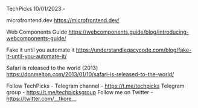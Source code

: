TechPicks 10/01/2023 -

microfrontend.dev
https://microfrontend.dev/

Web Components Guide
https://webcomponents.guide/blog/introducing-webcomponents-guide/

Fake it until you automate it
https://understandlegacycode.com/blog/fake-it-until-you-automate-it/

Safari is released to the world (2013)
https://donmelton.com/2013/01/10/safari-is-released-to-the-world/

Follow TechPicks -
Telegram channel - https://t.me/techpicks
Telegram group - https://t.me/techpicksgroup
Follow me on Twitter - https://twitter.com/__tkore__
